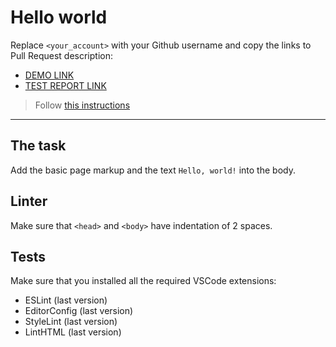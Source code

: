 # Hello world

Replace `<your_account>` with your Github username and copy the links to Pull Request description:
- [DEMO LINK](https://VolodymyrPst.github.io/layout_hello-world/)
- [TEST REPORT LINK](https://VolodymyrPst.github.io/layout_hello-world/report/html_report/)

> Follow [this instructions](https://mate-academy.github.io/layout_task-guideline/#how-to-solve-the-layout-tasks-on-github)
___

## The task

Add the basic page markup and the text `Hello, world!` into the body.

## Linter

Make sure that `<head>` and `<body>` have indentation of 2 spaces.

## Tests

Make sure that you installed all the required VSCode extensions:

- ESLint (last version)
- EditorConfig (last version)
- StyleLint (last version)
- LintHTML (last version)
